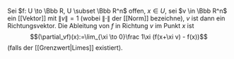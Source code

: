 
Sei $f: U \to \Bbb R, U \subset \Bbb R^n$ offen, $x \in U$, sei $v \in \Bbb R^n$ ein [[Vektor]] mit $\|v\| = 1$ (wobei $\| \cdot\|$ der [[Norm]] bezeichne), $v$ ist dann ein Richtungsvektor. Die Ableitung von $f$ in Richtung $v$ im Punkt $x$ ist 
$$(\partial_vf)(x):=\lim_{\xi \to 0}\frac 1\xi (f(x+\xi v) - f(x))$$
(falls der [[Grenzwert|Limes]] existiert).